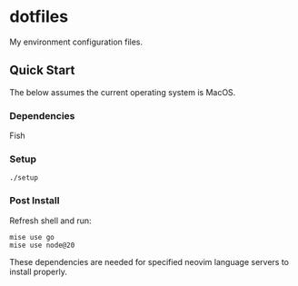 # dotfiles

My environment configuration files.

## Quick Start

The below assumes the current operating system is MacOS.

### Dependencies

Fish

### Setup

`./setup`

### Post Install

Refresh shell and run:

```
mise use go
mise use node@20
```

These dependencies are needed for specified neovim language servers to install
properly.

